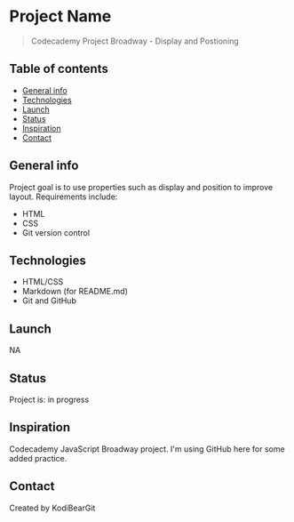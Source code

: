 # Project Name
> Codecademy Project Broadway - Display and Postioning

## Table of contents
* [General info](#general-info)
* [Technologies](#technologies)
* [Launch](#launch)
* [Status](#status)
* [Inspiration](#inspiration)
* [Contact](#contact)

## General info
Project goal is to use properties such as display and position to improve layout. Requirements include:
* HTML 
* CSS
* Git version control

## Technologies
* HTML/CSS
* Markdown (for README.md)
* Git and GitHub

## Launch
NA

## Status
Project is: in progress

## Inspiration
Codecademy JavaScript Broadway project.  I'm using GitHub here for some added practice. 

## Contact
Created by KodiBearGit
